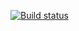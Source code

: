 [![Build status](https://ci.appveyor.com/api/projects/status/nqi3n7n8sc9nmchg?svg=true)](https://ci.appveyor.com/project/NeuroK-hub/ahj-card)
